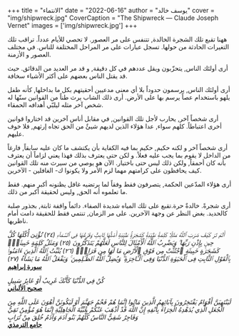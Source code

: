 +++
title = "الانتماء"
date = "2022-06-16"
author = "يوسف خالد"
cover = "img/shipwreck.jpg"
CoverCaption = "The Shipwreck — Claude Joseph Vernet"
images = ['img/shipwreck.jpg']
+++

ههنا تقبع تلك الشجرة الخالدة, تتنفس على مر العصور. لا تحصي للأيام عدداً. تراقب تلك التغيرات الحادثة من حولها. تسجل عبارات على مر المراحل المختلفة للناس. في مختلف العصور و الأزمنة.

أرى أولئك الناس, يتحزّبون ويقل عددهم في كل دقيقة, و قد مر العديد من الدقائق. حيث قد يقتل الناس بعضهم على أكثر الأشياء سخافة. 

أرى أولئك الناس, يرسمون حدوداً بلا أي معنى مدعيين أحقيتهم بكل ما بداخلها, كأنه طفل يلهو باستخدام عصاً يرسم بها على اﻷرض. أرى ذلك الشاب يرث طناً من القوانين سنّها له شخص آخر مثله ليلبّي أهدافه الحمقاء.

أرى شخصاً آخر, يحارب ﻷجل تلك القوانين, في مقابل أناس آخرين قد اختاروا قوانين أخرى اعتباطاً. كلهم سواء, عدا هؤلاء الذين لديهم شيئٌ من الحق تجاه إرثهم, فلا خوف عليهم.

أرى شخصاً آخر و لكنه حكيم, حكيم بما فيه الكفاية بأن يكتشف ما كان عليه سابقاً, فارغاً من الداخل لا يقوم بما يجب عليه فعلاً. و لكن حتى يعترف بذلك فهذا يعني لزاماً أن يعترف بأنه كان أحمقاً, ولكن ذلك ليس حتى باختيار. الآن هو يوصي من سيرث منه تلك القوانين كيف يحافظون على كرامتهم مهما لزم اﻷمر ولا يكونوا ك- الغافلين - اﻵخرين.   

أرى هؤلاء المدّعين الحكمة, يتصرفون فقط وفقاً لما يرتضيه غافل يظنونه أكبر منهم. فقط ما تعلموه أنه الحق, وليس لحقيقة أكبر من ذلك. 

أرى شجرةً. خالدةٌ حرة.تقبع على تلك المياه شديدة الصفاء. دائماً واقفة ثابتة, بجذور صلبة كالحديد. بغض النظر عن وجهة اﻵخرين. على مر الزمان, تنتمي فقط للحقيقة دامت أمام ناظريها.

_أَلَمْ تَرَ كَيْفَ ضَرَبَ ٱللَّهُ مَثَلًۭا كَلِمَةًۭ طَيِّبَةًۭ كَشَجَرَةٍۢ طَيِّبَةٍ أَصْلُهَا ثَابِتٌۭ وَفَرْعُهَا فِى 
ٱلسَّمَآءِ (٢٤) تُؤْتِىٓ أُكُلَهَا كُلَّ حِينٍۭ بِإِذْنِ رَبِّهَا ۗ وَيَضْرِبُ ٱللَّهُ ٱلْأَمْثَالَ لِلنَّاسِ لَعَلَّهُمْ 
يَتَذَكَّرُونَ (٢٥) وَمَثَلُ كَلِمَةٍ خَبِيثَةٍۢ كَشَجَرَةٍ خَبِيثَةٍ ٱجْتُثَّتْ مِن فَوْقِ ٱلْأَرْضِ مَا لَهَا مِن 
قَرَارٍۢ (٢٦) يُثَبِّتُ ٱللَّهُ ٱلَّذِينَ ءَامَنُوا۟ بِٱلْقَوْلِ ٱلثَّابِتِ فِى ٱلْحَيَوٰةِ ٱلدُّنْيَا وَفِى ٱلْـَٔاخِرَةِ ۖ 
وَيُضِلُّ ٱللَّهُ ٱلظَّـٰلِمِينَ ۚ وَيَفْعَلُ ٱللَّهُ مَا يَشَآءُ (٢٧)_\
__[سورة إبراهيم](https://quran.com/14?startingVerse=24)__


_كُنْ فِي الدُّنْيَا كَأَنَّكَ غَرِيبٌ أَوْ عَابِرُ سَبِيلٍ_\
__[صحيح اﻷلباني](https://sunnah.com/mishkat:1604)__

 
_لَيَنْتَهِيَنَّ أَقْوَامٌ يَفْتَخِرُونَ بِآبَائِهِمُ الَّذِينَ مَاتُوا إِنَّمَا هُمْ فَحْمُ جَهَنَّمَ أَوْ لَيَكُونَنَّ أَهْوَنَ 
عَلَى اللَّهِ مِنَ الْجُعَلِ الَّذِي يُدَهْدِهُ الْخِرَاءَ بِأَنْفِهِ إِنَّ اللَّهَ قَدْ أَذْهَبَ عَنْكُمْ عُبِّيَّةَ 
الْجَاهِلِيَّةِ إِنَّمَا هُوَ مُؤْمِنٌ تَقِيٌّ وَفَاجِرٌ شَقِيٌّ النَّاسُ كُلُّهُمْ بَنُو آدَمَ وَآدَمُ خُلِقَ مِنْ 
تُرَابٍ_\
__[جامع الترمذي](https://sunnah.com/tirmidhi:3955)__
